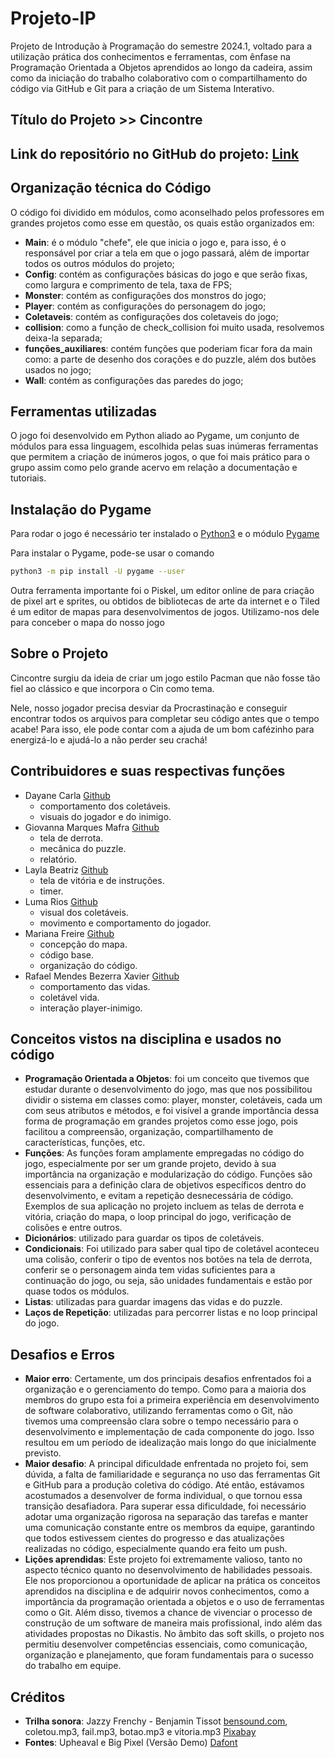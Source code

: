 # Projeto-IP

Projeto de Introdução à Programação do semestre 2024.1, voltado para a utilização prática dos conhecimentos e ferramentas, com ênfase na Programação Orientada a Objetos aprendidos ao longo da cadeira, assim como da iniciação do trabalho colaborativo com o compartilhamento do código via GitHub e Git para a criação de um Sistema Interativo.

## Título do Projeto >> Cincontre

## Link do repositório no GitHub do projeto: [Link](https://github.com/marisfreire/projetoIP2024.1.git)

## Organização técnica do Código

O código foi dividido em módulos, como aconselhado pelos professores em grandes projetos como esse em questão, os quais estão organizados em:

* **Main**: é o módulo "chefe", ele que inicia o jogo e, para isso, é o responsável por criar a tela em que o jogo passará, além de importar todos os outros módulos do projeto;
* **Config**: contém as configurações básicas do jogo e que serão fixas, como largura e comprimento de tela, taxa de FPS;
* **Monster**: contém as configurações dos monstros do jogo;
* **Player**: contém as configurações do personagem do jogo;
* **Coletaveis**: contém as configurações dos coletaveis do jogo;
* **collision**: como a função de check_collision foi muito usada, resolvemos deixa-la separada;
* **funções_auxiliares**: contém funções que poderiam ficar fora da main como: a parte de desenho dos corações e do puzzle, além dos butões usados no jogo;
* **Wall**: contém as configurações das paredes do jogo;

## Ferramentas utilizadas

O jogo foi desenvolvido em Python aliado ao Pygame, um conjunto de módulos para essa linguagem, escolhida pelas suas inúmeras ferramentas que permitem a criação de inúmeros jogos, o que foi mais prático para o grupo assim como pelo grande acervo em relação a documentação e tutoriais.

## Instalação do Pygame

Para rodar o jogo é necessário ter instalado o [Python3](https://www.python.org/downloads/) e o módulo [Pygame](https://www.pygame.org/news)

Para instalar o Pygame, pode-se usar o comando

```bash
python3 -m pip install -U pygame --user
```
Outra ferramenta importante foi o Piskel, um editor online de para criação de pixel art e sprites, ou obtidos de bibliotecas de arte da internet e o Tiled é um editor de mapas para desenvolvimentos de jogos. Utilizamo-nos dele para conceber o mapa do nosso jogo


## Sobre o Projeto

Cincontre surgiu da ideia de criar um jogo estilo Pacman que não fosse tão fiel ao clássico e que incorpora o Cin como tema.

Nele, nosso jogador precisa desviar da Procrastinação e conseguir encontrar todos os arquivos para completar seu código antes que o tempo acabe! Para isso, ele pode contar com a ajuda de um bom cafézinho para energizá-lo e ajudá-lo a não perder seu crachá!

## Contribuidores e suas respectivas funções

* Dayane Carla [Github]() 
    * comportamento dos coletáveis.
    * visuais do jogador e do inimigo.
* Giovanna Marques Mafra [Github](https://github.com/GiovannaMafra) 
    * tela de derrota.
    * mecânica do puzzle.
    * relatório.
* Layla Beatriz [Github](https://github.com/laylabeatriz) 
    * tela de vitória e de instruções.
    * timer.
* Luma Rios [Github]() 
    * visual dos coletáveis.
    * movimento e comportamento do jogador.
* Mariana Freire [Github](https://github.com/marisfreire)
    * concepção do mapa.
    * código base.
    * organização do código.
* Rafael Mendes Bezerra Xavier [Github](https://github.com/rxavier1904) 
    * comportamento das vidas.
    * coletável vida.
    * interação player-inimigo.


## Conceitos vistos na disciplina e usados no código

* **Programação Orientada a Objetos**: foi um conceito que tivemos que estudar durante o desenvolvimento do jogo, mas que nos possibilitou dividir o sistema em classes como: player, monster, coletáveis, cada um com seus atributos e métodos, e foi visível a grande importância dessa forma de programação em grandes projetos como esse jogo, pois facilitou a compreensão, organização, compartilhamento de características, funções, etc. 
* **Funções**:  As funções foram amplamente empregadas no código do jogo, especialmente por ser um grande projeto, devido à sua importância na organização e modularização do código. Funções são essenciais para a definição clara de objetivos específicos dentro do desenvolvimento, e evitam a repetição desnecessária de código. Exemplos de sua aplicação no projeto incluem as telas de derrota e vitória, criação do mapa, o loop principal do jogo, verificação de colisões e entre outros.
* **Dicionários**: utilizado para guardar os tipos de coletáveis.
* **Condicionais**: Foi utilizado para saber qual tipo de coletável aconteceu uma colisão, conferir o tipo de eventos nos botões na tela de derrota, conferir se o personagem ainda tem vidas suficientes para a continuação do jogo, ou seja, são unidades fundamentais e estão por quase todos os módulos.
* **Listas**: utilizadas para guardar imagens das vidas e do puzzle.
* **Laços de Repetição**: utilizadas para percorrer listas e no loop principal do jogo.

## Desafios e Erros
* **Maior erro**: Certamente, um dos principais desafios enfrentados foi a organização e o gerenciamento do tempo. Como para a maioria dos membros do grupo esta foi a primeira experiência em desenvolvimento de software colaborativo, utilizando ferramentas como o Git, não tivemos uma compreensão clara sobre o tempo necessário para o desenvolvimento e implementação de cada componente do jogo. Isso resultou em um período de idealização mais longo do que inicialmente previsto.
* **Maior desafio**: A principal dificuldade enfrentada no projeto foi, sem dúvida, a falta de familiaridade e segurança no uso das ferramentas Git e GitHub para a produção coletiva do código. Até então, estávamos acostumados a desenvolver de forma individual, o que tornou essa transição desafiadora. Para superar essa dificuldade, foi necessário adotar uma organização rigorosa na separação das tarefas e manter uma comunicação constante entre os membros da equipe, garantindo que todos estivessem cientes do progresso e das atualizações realizadas no código, especialmente quando era feito um push.
* **Lições aprendidas**: Este projeto foi extremamente valioso, tanto no aspecto técnico quanto no desenvolvimento de habilidades pessoais. Ele nos proporcionou a oportunidade de aplicar na prática os conceitos aprendidos na disciplina e de adquirir novos conhecimentos, como a importância da programação orientada a objetos e o uso de ferramentas como o Git. Além disso, tivemos a chance de vivenciar o processo de construção de um software de maneira mais profissional, indo além das atividades propostas no Dikastis. No âmbito das soft skills, o projeto nos permitiu desenvolver competências essenciais, como comunicação, organização e planejamento, que foram fundamentais para o sucesso do trabalho em equipe.

## Créditos
* **Trilha sonora**: Jazzy Frenchy - Benjamin Tissot [bensound.com](https://www.bensound.com/royalty-free-music/track/jazzy-frenchy-upbeat-funny), coletou.mp3, fail.mp3, botao.mp3 e vitoria.mp3 [Pixabay](https://pixabay.com/)
* **Fontes**: Upheaval e Big Pixel (Versão Demo) [Dafont](https://www.dafont.com/pt/)

